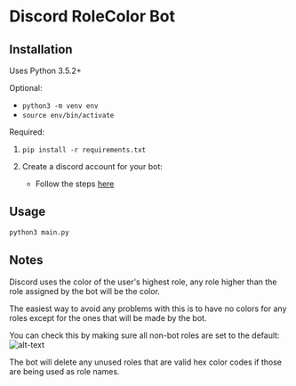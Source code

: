 # Discord RoleColor Bot

## Installation

Uses Python 3.5.2+

Optional:

* ```python3 -m venv env```
* ```source env/bin/activate```

Required:

1. ```pip install -r requirements.txt```

2. Create a discord account for your bot:

    * Follow the steps [here](https://discordpy.readthedocs.io/en/rewrite/discord.html#discord-intro)

## Usage

```sh
python3 main.py
```

## Notes

Discord uses the color of the user's highest role, any role higher than the role assigned by the bot will be the color.

The easiest way to avoid any problems with this is to have no colors for any roles except for the ones that will be made by the bot.

You can check this by making sure all non-bot roles are set to the default:
![alt-text](https://i.imgur.com/oFAyCNv.png)

The bot will delete any unused roles that are valid hex color codes if those are being used as role names.
